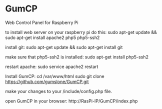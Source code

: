 # GumCP
Web Control Panel for Raspberry Pi

to install web server on your raspberry pi do this:
sudo apt-get update && sudo apt-get install apache2 php5 php5-ssh2

install git:
sudo apt-get update && sudo apt-get install git

make sure that php5-ssh2 is installed:
sudo apt-get install php5-ssh2

restart apache:
sudo service apache2 restart

Install GumCP:
cd /var/www/html
sudo git clone https://github.com/gumslone/GumCP.git

make your changes to your /include/config.php file.

open GumCP in your browser:
http://RasPi-IP/GumCP/index.php

